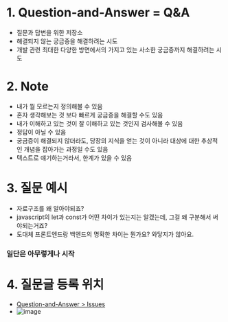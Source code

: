 # 1. Question-and-Answer = Q&A
	
- 질문과 답변을 위한 저장소
- 해결되지 않는 궁금증을 해결하려는 시도
- 개발 관련 최대한 다양한 방면에서의 가지고 있는 사소한 궁금증까지 해결하려는 시도


# 2. Note
- 내가 뭘 모르는지 정의해볼 수 있음
- 혼자 생각해보는 것 보다 빠르게 궁금증을 해결할 수도 있음
- 내가 이해하고 있는 것이 잘 이해하고 있는 것인지 검사해볼 수 있음
- 정답이 아닐 수 있음
- 궁금증이 해결되지 않더라도, 당장의 지식을 얻는 것이 아니라 대상에 대한 추상적인 개념을 잡아가는 과정일 수도 있음
- 텍스트로 얘기하는거라서, 한계가 있을 수 있음

# 3. 질문 예시
- 자료구조를 왜 알아야되죠?
- javascript의 let과 const가 어떤 차이가 있는지는 알겠는데, 그걸 왜 구분해서 써야되는거죠?
- 도대체 프론트엔드랑 백엔드의 명확한 차이는 뭔가요? 와닿지가 않아요.

### 일단은 아무렇게나 시작


# 4. 질문글 등록 위치

- [Question-and-Answer > Issues](https://github.com/byungster/Question-and-Answer/issues)
- ![image](https://user-images.githubusercontent.com/34334571/177062411-ef1b27d9-cd5d-4c9b-adc1-43e359c69589.png)

